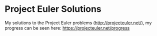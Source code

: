 # Project Euler Solutions
My solutions to the Project Euler problems (http://projecteuler.net/), my progress can be seen here: https://projecteuler.net/progress

